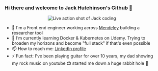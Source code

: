 ### Hi there and welcome to Jack Hutchinson's Github 👋

<div align="center"><img src="https://media.giphy.com/media/dbtDDSvWErdf2/giphy.gif" alt="Live action shot of Jack coding"/></div>

- 🔭 I'm a Front end engineer working across [Mendeley](https://www.mendeley.com/search) building a researcher tool
- 🌱 I’m currently learning Docker & Kubernetes on Udemy. Trying to broaden my horizons and become "full stack" if that's even possible
- 📫 How to reach me: [LinkedIn profile](https://www.linkedin.com/in/jack-hutchinson-dev/)
- ⚡ Fun fact: I've been playing guitar for over 10 years, my dad showing my rock music on youtube 📺 started me down a huge rabbit hole 🤘
